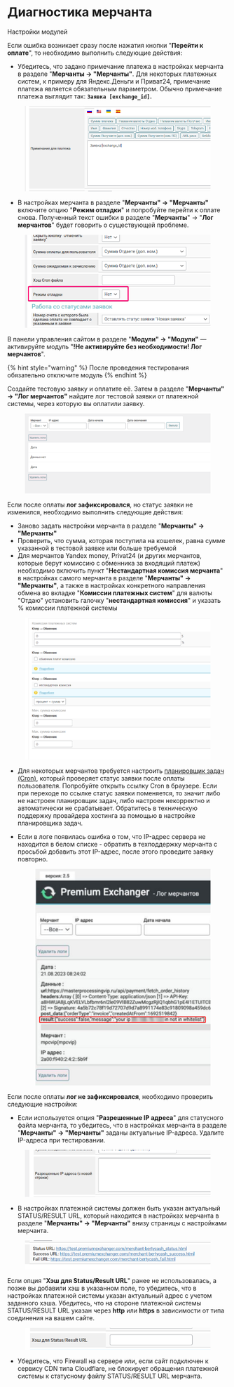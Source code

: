 # Диагностика мерчанта

Настройки  модулей

Если ошибка возникает сразу после нажатия кнопки "**Перейти к оплате**", то необходимо выполнить следующие действия:

* Убедитесь, что задано примечание платежа в настройках мерчанта в разделе "**Мерчанты → "Мерчанты"**. Для некоторых платежных систем, к примеру для Яндекс.Деньги и Приват24, примечание платежа является обязательным параметром. Обычно примечание платежа выглядит так: **`Заявка [exchange_id]`.**

<figure><img src="../../../.gitbook/assets/image (961).png" alt=""><figcaption></figcaption></figure>

* B настройках мерчанта в разделе "**Мерчанты" → "Мерчанты"** включите опцию "**Режим отладки**" и попробуйте перейти к оплате снова. Полученный текст ошибки в разделе "**Мерчанты**" -> "**Лог мерчантов**" будет говорить о существующей проблеме.

<figure><img src="../../../.gitbook/assets/image (1291).png" alt=""><figcaption></figcaption></figure>

В панели управления сайтом в разделе "**Модули" → "Модули"** — активируйте модуль "**!Не активируйте без необходимости! Лог мерчантов**".

{% hint style="warning" %}
После проведения тестирования обязательно отключите модуль
{% endhint %}

Создайте тестовую заявку и оплатите её. Затем в разделе "**Мерчанты" → "Лог мерчантов"** найдите лог тестовой заявки от платежной системы, через которую вы оплатили заявку.

<figure><img src="../../../.gitbook/assets/image (1165).png" alt=""><figcaption></figcaption></figure>

Если после оплаты **лог зафиксировался**, но статус заявки не изменился, необходимо выполнить следующие действия:

* Заново задать настройки мерчанта в разделе "**Мерчанты" → "Мерчанты"**
* Проверить, что сумма, которая поступила на кошелек, равна сумме указанной в тестовой заявке или больше требуемой
* Для мерчантов Yandex money, Privat24 (и других мерчантов, которые берут комиссию с обменника за входящий платеж) необходимо включить пункт "**Нестандартная комиссия мерчанта**" в настройках самого мерчанта в разделе "**Мерчанты" → "Мерчанты"**, а также в настройках конкретного направления обмена во вкладке "**Комиссии платежных систем**" для валюты "Отдаю" установить галочку "**нестандартная комиссия**" и указать % комиссии платежной системы

<figure><img src="../../../.gitbook/assets/image (1037).png" alt="" width="563"><figcaption></figcaption></figure>

* Для некоторых мерчантов требуется настроить [планировщик задач (Cron)](https://premium.gitbook.io/rukovodstvo-polzovatelya/osnovnye-nastroiki/faq/kak-sozdat-zadanie-cron-na-servere), который проверяет статус заявки после оплаты пользователя. Попробуйте открыть ссылку Cron в браузере. Если при переходе по ссылке статус заявки поменяется, то значит либо не настроен планировщик задач, либо настроен некорректно и автоматически не срабатывает. Обратитесь в техническую поддержку провайдера хостинга за помощью в настройке планировщика задач.
*   Если в логе появилась ошибка о том, что IP-адрес сервера не находится в белом списке - обратить в техподдержку мерчанта с просьбой добавить этот IP-адрес, после этого проведите заявку повторно.

    <figure><img src="../../../.gitbook/assets/image (1327).png" alt="" width="563"><figcaption></figcaption></figure>

Если после оплаты **лог не зафиксировался**, необходимо проверить следующие настройки:

* Если используется опция "**Разрешенные IP адреса**" для статусного файла мерчанта, то убедитесь, что в настройках мерчанта в разделе "**Мерчанты" → "Мерчанты"** заданы актуальные IP-адреса. Удалите IP-адреса при тестировании.

<figure><img src="../../../.gitbook/assets/image (1017).png" alt=""><figcaption></figcaption></figure>

* В настройках платежной системы должен быть указан актуальный STATUS/RESULT URL, который находится в настройках мерчанта в разделе "**Мерчанты" → "Мерчанты"** внизу страницы с настройками мерчанта.

<figure><img src="../../../.gitbook/assets/image (1073).png" alt=""><figcaption></figcaption></figure>

Если опция "**Хэш для Status/Result URL**" ранее не использовалась, а позже вы добавили хэш в указанном поле, то убедитесь, что в настройках платежной системы указан актуальный адрес с учетом заданного хэша. Убедитесь, что на стороне платежной системы STATUS/RESULT URL указан через **http** или **https** в зависимости от типа соединения на вашем сайте.

<figure><img src="../../../.gitbook/assets/image (953).png" alt=""><figcaption></figcaption></figure>

* Убедитесь, что Firewall на сервере или, если сайт подключен к сервису CDN типа Cloudflare, не блокирует обращения платежной системы к статусному файлу STATUS/RESULT URL мерчанта.
